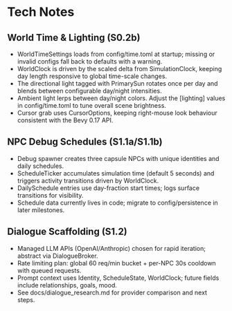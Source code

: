 # Tech Notes

## World Time & Lighting (S0.2b)
- WorldTimeSettings loads from config/time.toml at startup; missing or invalid configs fall back to defaults with a warning.
- WorldClock is driven by the scaled delta from SimulationClock, keeping day length responsive to global time-scale changes.
- The directional light tagged with PrimarySun rotates once per day and blends between configurable day/night intensities.
- Ambient light lerps between day/night colors. Adjust the [lighting] values in config/time.toml to tune overall scene brightness.
- Cursor grab uses CursorOptions, keeping right-mouse look behaviour consistent with the Bevy 0.17 API.

## NPC Debug Schedules (S1.1a/S1.1b)
- Debug spawner creates three capsule NPCs with unique identities and daily schedules.
- ScheduleTicker accumulates simulation time (default 5 seconds) and triggers activity transitions driven by WorldClock.
- DailySchedule entries use day-fraction start times; logs surface transitions for visibility.
- Schedule data currently lives in code; migrate to config/persistence in later milestones.

## Dialogue Scaffolding (S1.2)
- Managed LLM APIs (OpenAI/Anthropic) chosen for rapid iteration; abstract via DialogueBroker.
- Rate limiting plan: global 60 req/min bucket + per-NPC 30s cooldown with queued requests.
- Prompt context uses Identity, ScheduleState, WorldClock; future fields include relationships, goals, mood.
- See docs/dialogue_research.md for provider comparison and next steps.

